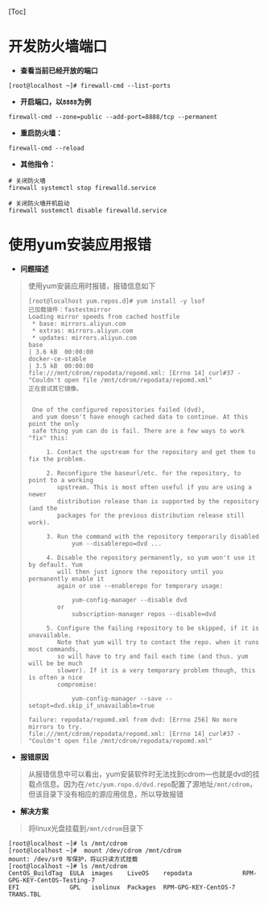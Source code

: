 [Toc]

# 开发防火墙端口

- **查看当前已经开放的端口**

```
[root@localhost ~]# firewall-cmd --list-ports
```

- **开启端口，以`8888`为例**

```
firewall-cmd --zone=public --add-port=8888/tcp --permanent
```

- **重启防火墙：**

```
firewall-cmd --reload
```

- **其他指令：**

```
# 关闭防火墙
firewall systemctl stop firewalld.service

# 关闭防火墙开机启动
firewall sustemctl disable firewalld.service
```

# 使用yum安装应用报错

- **问题描述**

> 使用yum安装应用时报错，报错信息如下
>
> ```
> [root@localhost yum.repos.d]# yum install -y lsof
> 已加载插件：fastestmirror
> Loading mirror speeds from cached hostfile
>  * base: mirrors.aliyun.com
>  * extras: mirrors.aliyun.com
>  * updates: mirrors.aliyun.com
> base                                                                              | 3.6 kB  00:00:00     
> docker-ce-stable                                                                  | 3.5 kB  00:00:00     
> file:///mnt/cdrom/repodata/repomd.xml: [Errno 14] curl#37 - "Couldn't open file /mnt/cdrom/repodata/repomd.xml"
> 正在尝试其它镜像。
> 
> 
>  One of the configured repositories failed (dvd),
>  and yum doesn't have enough cached data to continue. At this point the only
>  safe thing yum can do is fail. There are a few ways to work "fix" this:
> 
>      1. Contact the upstream for the repository and get them to fix the problem.
> 
>      2. Reconfigure the baseurl/etc. for the repository, to point to a working
>         upstream. This is most often useful if you are using a newer
>         distribution release than is supported by the repository (and the
>         packages for the previous distribution release still work).
> 
>      3. Run the command with the repository temporarily disabled
>             yum --disablerepo=dvd ...
> 
>      4. Disable the repository permanently, so yum won't use it by default. Yum
>         will then just ignore the repository until you permanently enable it
>         again or use --enablerepo for temporary usage:
> 
>             yum-config-manager --disable dvd
>         or
>             subscription-manager repos --disable=dvd
> 
>      5. Configure the failing repository to be skipped, if it is unavailable.
>         Note that yum will try to contact the repo. when it runs most commands,
>         so will have to try and fail each time (and thus. yum will be be much
>         slower). If it is a very temporary problem though, this is often a nice
>         compromise:
> 
>             yum-config-manager --save --setopt=dvd.skip_if_unavailable=true
> 
> failure: repodata/repomd.xml from dvd: [Errno 256] No more mirrors to try.
> file:///mnt/cdrom/repodata/repomd.xml: [Errno 14] curl#37 - "Couldn't open file /mnt/cdrom/repodata/repomd.xml"
> ```

- **报错原因**

> 从报错信息中可以看出，yum安装软件时无法找到cdrom—也就是dvd的挂载点信息。因为在`/etc/yum.ropo.d/dvd.repo`配置了源地址`/mnt/cdrom`，但该目录下没有相应的源应用信息，所以导致报错

- **解决方案**

> 将linux光盘挂载到`/mnt/cdrom`目录下

```
[root@localhost ~]# ls /mnt/cdrom
[root@localhost ~]#  mount /dev/cdrom /mnt/cdrom
mount: /dev/sr0 写保护，将以只读方式挂载
[root@localhost ~]# ls /mnt/cdrom
CentOS_BuildTag  EULA  images    LiveOS    repodata              RPM-GPG-KEY-CentOS-Testing-7
EFI              GPL   isolinux  Packages  RPM-GPG-KEY-CentOS-7  TRANS.TBL

```


